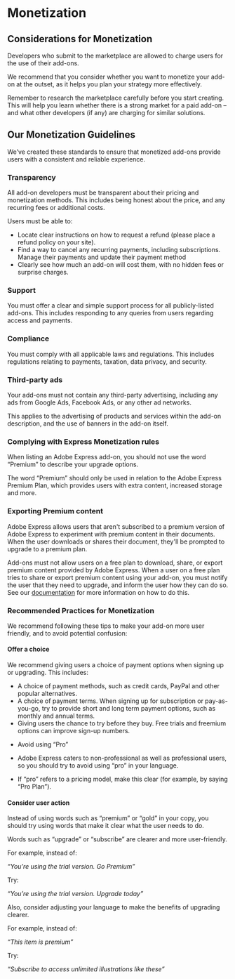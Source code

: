 # Monetization

## Considerations for Monetization

Developers who submit to the marketplace are allowed to charge users for the use of their add-ons.

We recommend that you consider whether you want to monetize your add-on at the outset, as it helps you plan your strategy more effectively.

Remember to research the marketplace carefully before you start creating. This will help you learn whether there is a strong market for a paid add-on – and what other developers (if any) are charging for similar solutions.

<!-- ## Payment Models

You can choose from a variety of models for your add-on. Take the time to consider which one suits your needs best.

### Free

Users are not charged for adding and using the add-on.

## Freemium

This model offers a basic version for free, but users must upgrade to a paid version for extra features and content. This payment could be a one-time fee or subscription.

Freemium add-ons have a high percentage of acquisition in our marketplace, making this our recommended option.

### Paid

This requires users to pay a fee before using the add-on. You may wish to offer a trial period at the outset, in which users can test out the add-on for a certain period of time before deciding whether to pay.

### Sign-up for service (SaaS)

The add-on requires the user to have access to external services before they can use it.


### Credits

This model asks users to buy credits which can be used for services on the add-on. This can be used for things such as licensing images or trying out Generative AI models. Many add-ons offer users some free credits to start so they can test out the service. -->

## Our Monetization Guidelines


We’ve created these standards to ensure that monetized add-ons provide users with a consistent and reliable experience. 

### Transparency

All add-on developers must be transparent about their pricing and monetization methods. This includes being honest about the price, and any recurring fees or additional costs.

Users must be able to:

- Locate clear instructions on how to request a refund (please place a refund policy on your site).
- Find a way to cancel any recurring payments, including subscriptions.
Manage their payments and update their payment method
- Clearly see how much an add-on will cost them, with no hidden fees or surprise charges.

### Support

You must offer a clear and simple support process for all publicly-listed add-ons. This includes responding to any queries from users regarding access and payments.

### Compliance

You must comply with all applicable laws and regulations. This includes regulations relating to payments, taxation, data privacy, and security.

### Third-party ads

Your add-ons must not contain any third-party advertising, including any ads from Google Ads, Facebook Ads, or any other ad networks.

This applies to the advertising of products and services within the add-on description, and the use of banners in the add-on itself. 

### Complying with Express Monetization rules

When listing an Adobe Express add-on, you should not use the word “Premium” to describe your upgrade options.

The word “Premium” should only be used in relation to the Adobe Express Premium Plan, which provides users with extra content, increased storage and more.

### Exporting Premium content

Adobe Express allows users that aren't subscribed to a premium version of Adobe Express to experiment with premium content in their documents. When the user downloads or shares their document, they'll be prompted to upgrade to a premium plan.

Add-ons must not allow users on a free plan to download, share, or export premium content provided by Adobe Express. When a user on a free plan tries to share or export premium content using your add-on, you must notify the user that they need to upgrade, and inform the user how they can do so. See our [documentation](../../develop/use_cases.md#premium-content) for more information on how to do this.

### Recommended Practices for Monetization

We recommend following these tips to make your add-on more user friendly, and to avoid potential confusion:

#### Offer a choice

We recommend giving users a choice of payment options when signing up or upgrading. This includes:

- A choice of payment methods, such as credit cards, PayPal and other popular alternatives.
- A choice of payment terms. When signing up for subscription or pay-as-you-go, try to provide short and long term payment options, such as monthly and annual terms.
- Giving users the chance to try before they buy. Free trials and freemium options can improve sign-up numbers.
 
<!-- - Differentiate between “free” and “trial”

- These words are not interchangeable. “Free” tends to mean that users will not be charged for content while it is published and available.

- “Trial” means that content is free for a limited time. A “free trial” means that the user will not be charged for content for a set period, at which point they will need to pay a fee to access it. -->

- Avoid using “Pro”

- Adobe Express caters to non-professional as well as professional users, so you should try to avoid using “pro” in your language.

- If “pro” refers to a pricing model, make this clear (for example, by saying “Pro Plan”).

#### Consider user action

Instead of using words such as “premium” or “gold” in your copy, you should try using words that make it clear what the user needs to do.

Words such as “upgrade” or “subscribe” are clearer and more user-friendly.

For example, instead of:

*“You’re using the trial version. Go Premium”*

Try:

*“You’re using the trial version. Upgrade today”*

Also, consider adjusting your language to make the benefits of upgrading clearer.

For example, instead of:

*“This item is premium”*

Try:

*“Subscribe to access unlimited illustrations like these”*
